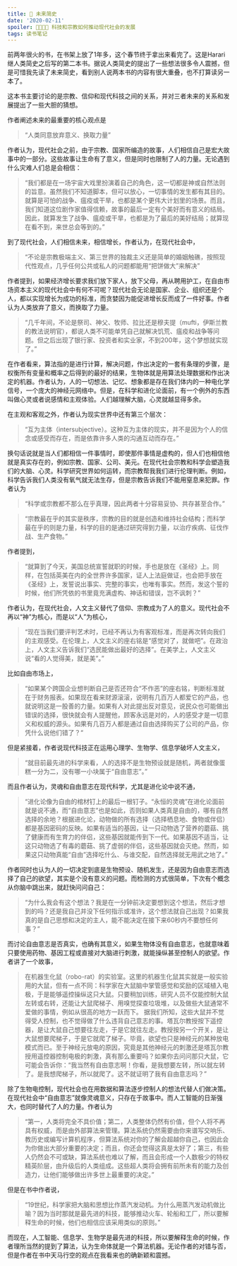```yaml
---
title: 📖 未来简史
date: '2020-02-11'
spoiler: 🌟🌟🌟🌟 科技和宗教如何推动现代社会的发展
tags: 读书笔记
---
```


前两年很火的书，在书架上放了1年多，这个春节终于拿出来看完了。这是Harari继人类简史之后写的第二本书。据说人类简史的提出了一些想法很多令人震撼，但是可惜我先读了未来简史，看到别人说两本书的内容有很大重叠，也不打算读另一本了。

这本书主要讨论的是宗教、信仰和现代科技之间的关系，并对三者未来的关系和发展提出了一些大胆的猜想。

作者阐述未来的最重要的核心观点是

> “人类同意放弃意义、换取力量”

作者认为，现代社会之前，由于宗教、国家所编造的故事，人们相信自己是宏大故事中的一部分。这些故事让生命有了意义，但是同时也限制了人的力量。无论遇到什么灾难人们总是会相信：

> “我们都是在一场宇宙大戏里扮演着自己的角色，这一切都是神或自然法则的旨意。虽然我们不知道脚本，但可以放心，一切事情的发生都有其目的。就算是可怕的战争、瘟疫或干旱，也都是某个更伟大计划里的场景。而且，我们知道这位剧作家值得信赖，故事的最后一定有个美好而有意义的结局。因此，就算发生了战争、瘟疫或干旱，也都是为了最后的美好结局；就算现在看不到，来世总会等到的。”

到了现代社会，人们相信未来，相信增长，作者认为，在现代社会中，

> “不论是宗教极端主义、第三世界的独裁主义还是简单的婚姻触礁，按照现代性观点，几乎任何公共或私人的问题都能用“把饼做大”来解决”

作者提到，如果经济增长要求我们放下家人，放下父母，再从聘用护工，在自由市场资本主义的现代社会中有何不可呢？现代社会无论是国家、企业、组织还是个人，都以实现增长为成功的标准，而贪婪因为能促进增长反而成了一件好事。作者认为人类放弃了意义，而换取了力量。

> “几千年间，不论是祭司、神父、牧师、拉比还是穆夫提（mufti，伊斯兰教的教法说明官），都说人类不可能单凭自己就解决饥荒、瘟疫和战争等问题。但之后出现了银行家、投资者和实业家，不到200年，这个梦想就实现了。”

在作者看来，算法指的是进行计算，解决问题，作出决定的一套有条理的步骤，是权衡所有变量和概率之后得到的最好的结果，生物体就是用算法处理数据和作出决定的机器。作者认为，人的一切想法、记忆、想象都是存在我们体内的一种电化学信号，一个庞大的神经元网络中。但是，在科学和进化论面前，有一个例外的东西叫做心灵或者说感情和主观体验。人们越理解大脑，心灵就越显得多余。

在主观和客观之外，作者认为现实世界中还有第三个层次：

> “互为主体（intersubjective）。这种互为主体的现实，并不是因为个人的信念或感受而存在，而是依靠许多人类的沟通互动而存在。”

换句话说就是当人们都相信一件事情时，即使那件事情是虚构的，但人们也相信他就是真实存在的，例如宗教、国家、公司、美元。在现代社会宗教和科学会塑造我们的大脑、心灵。科学研究世界如何运转，而宗教帮我我们进行伦理判断。例如，科学告诉我们人类没有氧气就无法生存，但是宗教告诉我们不能用窒息来犯罪。作者认为

> “科学或宗教都不那么在乎真理，因此两者十分容易妥协、共存甚至合作。”

> “宗教最在乎的其实是秩序，宗教的目的就是创造和维持社会结构；而科学最在乎的则是力量，科学的目的是通过研究得到力量，以治疗疾病、征伐作战、生产食物。”

作者提到，

> “就算到了今天，美国总统宣誓就职的时候，手也是放在《圣经》上。同样，在包括英美在内的全世界许多国家，证人上法庭做证，也会把手放在《圣经》上，发誓说出事实、完整的事实，也唯有事实。然而，发这个誓的时候，他们所凭依的书里竟充满虚构、神话和错误，岂不讽刺？”

作者认为，在现代社会，人文主义替代了信仰、宗教成为了人的意义。现代社会不再以“神”为核心，而是以“人”为核心，

> “现在当我们要评判艺术时，已经不再认为有客观标准，而是再次转向我们的主观感受。在伦理上，人文主义的座右铭是“感觉对了，就做吧”。在政治上，人文主义告诉我们“选民能做出最好的选择”。在美学上，人文主义说“看的人觉得美，就是美”。”

比如自由市场上，

> “如果某个跨国企业想判断自己是否还符合“不作恶”的座右铭，判断标准就在于财务报表。如果现在看来财源滚滚，说明有几百万人都爱它的产品，也就说明这是一股善的力量。如果有人对此提出反对意见，说民众也可能做出错误的选择，很快就会有人提醒他，顾客永远是对的，人的感受才是一切意义和权威的源头。如果有几百万人都是通过自由选择购买了公司的产品，你凭什么说他们错了？“

但是紧接着，作者说现代科技正在运用心理学、生物学、信息学破坏人文主义，

> “就目前最先进的科学来看，人的选择不是生物预设就是随机，两者就像蛋糕一分为二，没有哪一小块属于“自由意志”。”

而且作者认为，灵魂和自由意志在现代科学，尤其是进化论中说不通，

> “进化论像为自由的棺材钉上的最后一根钉子。“永恒的灵魂”在进化论面前就是说不通，而“自由意志”也是如此，否则如果人类真是自由的，哪有自然选择的余地？根据进化论，动物做的所有选择（选择栖息地、食物或伴侣）都是基因密码的反映。如果有适当的基因，让一只动物选了营养的蘑菇、挑了健康而有生育力的伴侣，这些基因就能传到下一代。如果基因不适当，让这只动物选了有毒的蘑菇、挑了虚弱的伴侣，这些基因就会灭绝。然而，如果这只动物真能“自由”选择吃什么、与谁交配，自然选择就无用武之地了。”

作者同时也认为人的一切决定到底是生物预设、随机发生，还是因为自由意志而选择了自己的欲望，其实是个没有意义的问题。而检测的方式很简单，下次有个概念从你脑中跳出来，就赶快问问自己：

> “为什么我会有这个想法？我是在一分钟前决定要想到这个想法，然后才想到的吗？还是我自己并没下任何指示或准许，这个想法就自己出现？如果我真的是自己思想和决定的主人，能不能决定在接下来60秒内不要想任何事？”

而讨论自由意志是否真实，也确有其意义，如果生物体没有自由意志，也就意味着只要使用药物、基因工程或直接对大脑进行刺激，就能操纵甚至控制人的欲望。作者讲了一个故事，

> 在机器生化鼠（robo-rat）的实验室。这里的机器生化鼠其实就是一般实验用的大鼠，但有一点不同：科学家在大鼠脑中掌管感觉和奖励的区域植入电极，于是能够遥控操纵这只大鼠。只要稍加训练，研究人员不仅能控制大鼠左转或右转，还能让大鼠爬梯子、用嗅觉探查垃圾堆，以及做些大鼠通常不爱做的事情，例如从很高的地方一跃而下。
> 据我们所知，这些大鼠并不觉得受人控制，也不觉得做了什么违背自己意志的事。塔瓦尔教授按下遥控器，是让大鼠自己想要往左走，于是它就往左走。教授按另一个开关，是让大鼠想要爬梯子，于是它就爬了梯子。毕竟，欲望也只是神经元的某种放电模式而已。至于神经元放电的原因，究竟是其他神经元的刺激还是塔瓦尔教授用遥控器控制电极的刺激，真有那么重要吗？如果你去问问那只大鼠，它可能会告诉你：“我当然有自由意志啊！你看，是我想要左转，所以就左转了。是我想爬梯子，所以就爬了。这不就证明了我有自由意志吗？”

除了生物电控制，现代社会也在用数据和算法逐步控制人的想法代替人们做决策。在现代社会中“自由意志”就像灵魂意义，只存在于故事中。而人工智能的日渐强大，也同时替代了人的力量。作者认为

> “第一，人类将完全不具价值；第二，人类整体仍然有价值，但个人将不再具有权威，而是由外部算法来管理。算法系统仍然需要由你来谱写交响乐、教历史或编写计算机程序，但算法系统对你的了解会超越你自己，也因此会为你做出大部分重要的决定；而且，你还会觉得这真是太好了；第三，有些人仍然会不可或缺，算法系统也难以了解，而且会形成一个人数极少的特权精英阶层，由升级后的人类组成。这些超人类将会拥有前所未有的能力及创造力，让他们能够做出许多世上最重要的决定。”

但是在书中作者说，

> “19世纪，科学家把大脑和思想比作蒸汽发动机。为什么用蒸汽发动机做比喻？因为当时那就是最先进的科技，能够推动火车、轮船和工厂，所以要解释生命的时候，他们也相信应该采用类似的原则。”

而现在，人工智能、信息学、生物学是最先进的科技，所以要解释生命的时候，作者理所当然的提到了算法，认为生命体就是一个算法机器。无论作者的对错与否，但是作者在书中天马行空的观点在我看来也的确新颖和震撼。
